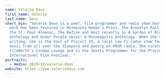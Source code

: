 ```yaml
---
name: Valérie Déus
first_name: Valérie
last_name: Déus
short_bio: "Valérie Déus is a poet, film programmer and radio show host. Her
  work has been featured in Minnesota Women’s Press, The Brooklyn Rail, Midway,
  the St. Paul Almanac, The BeZine and most recently in A Garden of Black Joy
  anthology and Under Purple Skies: A Minneapolis Anthology. When she's not
  writing, she is the host of Project 35, a local low-fi radio show featuring
  music from all over the diaspora and poetry on KRSM radio. She curates
  FilmNorth’s Cinema Lounge and is the Shorts Programmer for the Provincetown
  International Film Festival. "
portraits:
  - media: 2020/10/valerie-deus
website: https://www.valeriedeus.com
---
```


